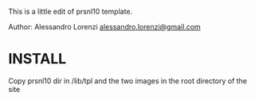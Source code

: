 This is a little edit of prsnl10 template.

Author: Alessandro Lorenzi <alessandro.lorenzi@gmail.com>

INSTALL
=======
Copy prsnl10 dir in /lib/tpl and the two images in the root directory of the site



